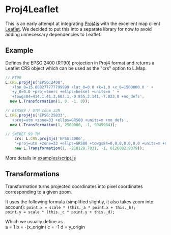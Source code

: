 # Proj4Leaflet

This is an early attempt at integrating [Proj4js](http://proj4js.org/) with the excellent map client [Leaflet](http://leaflet.cloudmade.com). We decided to put this into a separate library for now to avoid adding unnecessary dependencies to Leaflet.

## Example
Defines the EPSG:2400 (RT90) projection in Proj4 format and returns a Leaflet CRS object which can be used as the "crs" option to L.Map.

```javascript
// RT90
L.CRS.proj4js('EPSG:2400',
  '+lon_0=15.808277777799999 +lat_0=0.0 +k=1.0 +x_0=1500000.0 ' +
  '+y_0=0.0 +proj=tmerc +ellps=bessel +units=m ' +
  '+towgs84=414.1,41.3,603.1,-0.855,2.141,-7.023,0 +no_defs', 
  new L.Transformation(1, 0, -1, 0));

// ETRS89 / UTM zone 33N
L.CRS.proj4js('EPSG:25833', 
  '+proj=utm +zone=33 +ellps=GRS80 +units=m +no_defs', 
  new L.Transformation(1, 2500000, -1, 9045984));

// SWEREF 99 TM
    crs: L.CRS.proj4js('EPSG:3006', 
    "+proj=utm +zone=33 +ellps=GRS80 +towgs84=0,0,0,0,0,0,0 +units=m +no_defs",
    new L.Transformation(1, -218128.7031, -1, 6126002.9379));
```

More details in [examples/script.js](https://github.com/kartena/Proj4Leaflet/blob/master/examples/script.js)

## Transformations
Transformation turns projected coordinates into pixel coordinates corresponding to a given zoom. 

It uses the following formula (simplified slightly, it also takes zoom into account): 
    ```
    point.x = scale * (this._a * point.x + this._b);                            
    point.y = scale * (this._c * point.y + this._d);     
    ```

Which we usually define as  
a = 1 
b = -(x_origin)
c = -1
d = y_origin

